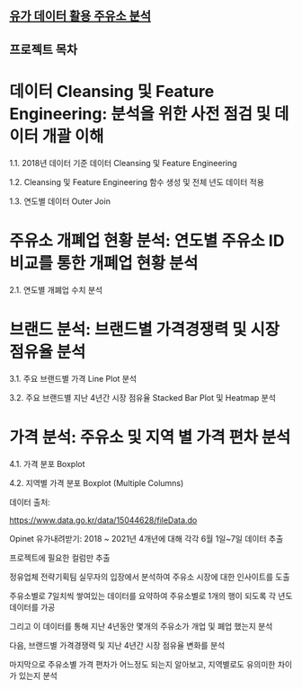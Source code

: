 ## [유가 데이터 활용 주유소 분석](https://github.com/Raziel-JKM/Kaggle/blob/main/%EC%9C%A0%EA%B0%80%20%EB%8D%B0%EC%9D%B4%ED%84%B0%20%ED%99%9C%EC%9A%A9%20%EC%A3%BC%EC%9C%A0%EC%86%8C%20%EB%B6%84%EC%84%9D/%EC%9C%A0%EA%B0%80_%EB%8D%B0%EC%9D%B4%ED%84%B0_%EB%B6%84%EC%84%9D.ipynb)

## 프로젝트 목차

# 데이터 Cleansing 및 Feature Engineering: 분석을 위한 사전 점검 및 데이터 개괄 이해

1.1. 2018년 데이터 기준 데이터 Cleansing 및 Feature Engineering

1.2. Cleansing 및 Feature Engineering 함수 생성 및 전체 년도 데이터 적용

1.3. 연도별 데이터 Outer Join


# 주유소 개폐업 현황 분석: 연도별 주유소 ID 비교를 통한 개폐업 현황 분석

2.1. 연도별 개폐업 수치 분석


# 브랜드 분석: 브랜드별 가격경쟁력 및 시장점유율 분석

3.1. 주요 브랜드별 가격 Line Plot 분석

3.2. 주요 브랜드별 지난 4년간 시장 점유율 Stacked Bar Plot 및 Heatmap 분석


# 가격 분석: 주유소 및 지역 별 가격 편차 분석

4.1. 가격 분포 Boxplot

4.2. 지역별 가격 분포 Boxplot (Multiple Columns)

데이터 출처:

https://www.data.go.kr/data/15044628/fileData.do

Opinet 유가내려받기: 2018 ~ 2021년 4개년에 대해 각각 6월 1일~7일 데이터 추출

프로젝트에 필요한 컬럼만 추출

정유업체 전략기획팀 실무자의 입장에서 분석하여 주유소 시장에 대한 인사이트를 도출

주유소별로 7일치씩 쌓여있는 데이터를 요약하여 주유소별로 1개의 행이 되도록 각 년도 데이터를 가공

그리고 이 데이터를 통해 지난 4년동안 몇개의 주유소가 개업 및 폐업 했는지 분석

다음, 브랜드별 가격경쟁력 및 지난 4년간 시장 점유율 변화를 분석

마지막으로 주유소별 가격 편차가 어느정도 되는지 알아보고, 지역별로도 유의미한 차이가 있는지 분석
